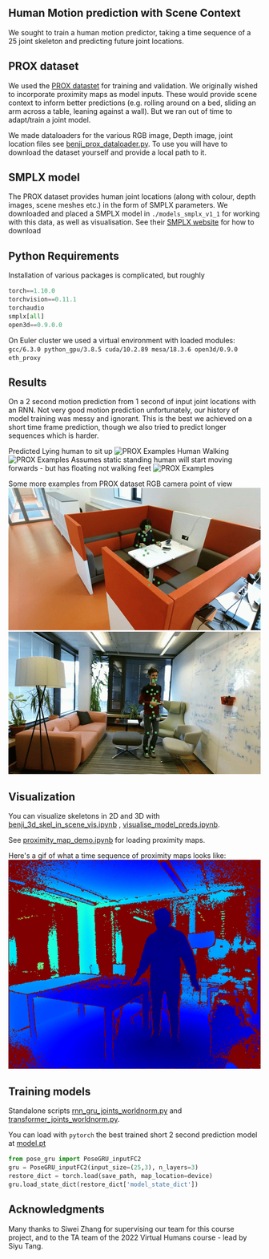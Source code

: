 ## Human Motion prediction with Scene Context

We sought to train a human motion predictor, taking a time sequence of a 25 joint skeleton and predicting future joint locations.

## PROX dataset
We used the [PROX datastet](https://prox.is.tue.mpg.de/) for training and validation. We originally wished to incorporate proximity maps as model inputs. These would provide scene context to inform better predictions (e.g. rolling around on a bed, sliding an arm across a table, leaning against a wall). But we ran out of time to adapt/train a joint model.

We made dataloaders for the various RGB image, Depth image, joint location files see [benji_prox_dataloader.py](./src/benji_prox_dataloader.py). To use you will have to download the dataset yourself and provide a local path to it.


## SMPLX model
The PROX dataset provides human joint locations (along with colour, depth images, scene meshes etc.) in the form of SMPLX parameters. We downloaded and placed a SMPLX model in `./models_smplx_v1_1` for working with this data, as well as visualisation.
See their [SMPLX website](https://smpl-x.is.tue.mpg.de/) for how to download


## Python Requirements
Installation of various packages is complicated, but roughly
```python
torch==1.10.0
torchvision==0.11.1
torchaudio
smplx[all]
open3d==0.9.0.0
```

On Euler cluster we used a virtual environment with loaded modules:
`gcc/6.3.0 python_gpu/3.8.5 cuda/10.2.89 mesa/18.3.6 open3d/0.9.0 eth_proxy`

## Results
On a 2 second motion prediction from 1 second of input joint locations with an RNN. Not very good motion prediction unfortunately, our history of model training was messy and ignorant. This is the best we achieved on a short time frame prediction, though we also tried to predict longer sequences which is harder.

Predicted Lying human to sit up
![PROX Examples](./gifs/sit_up.gif)
Human Walking
![PROX Examples](./gifs/walk.gif)
Assumes static standing human will start moving forwards - but has floating not walking feet
![PROX Examples](./gifs/feet.gif)

Some more examples from PROX dataset RGB camera point of view
![PROX Examples](./gifs/2D_sitting.gif)
![PROX Examples](./gifs/2D_wallpoint.gif)

## Visualization
You can visualize skeletons in 2D and 3D with [benji_3d_skel_in_scene_vis.ipynb](./src/notebooks_neat/benji_3d_skel_in_scene_vis.ipynb)
, [visualise_model_preds.ipynb](./src/notebooks_neat/visualise_model_preds.ipynb).

See [proximity_map_demo.ipynb](./src/notebooks_neat/proximity_map_demo.ipynb) for loading proximity maps.

Here's a gif of what a time sequence of proximity maps looks like:
![prox_map.gif](./gifs/prox_map.gif)

## Training models
Standalone scripts [rnn_gru_joints_worldnorm.py](./src/notebooks_neat/rnn_gru_joints_worldnorm.py) and [transformer_joints_worldnorm.py](./src/notebooks_neat/transformer_joints_worldnorm.py).

You can load with `pytorch` the best trained short 2 second prediction model at [model.pt](./src/notebooks_neat/GRU_joints_5_10_dual_5fps_2layers512__07_06_1053_epoch77_bn1577.pt)
```python
from pose_gru import PoseGRU_inputFC2
gru = PoseGRU_inputFC2(input_size=(25,3), n_layers=3)
restore_dict = torch.load(save_path, map_location=device)
gru.load_state_dict(restore_dict['model_state_dict'])
```

## Acknowledgments

Many thanks to Siwei Zhang for supervising our team for this course project, and to the TA team of the 2022 Virtual Humans course - lead by Siyu Tang.
